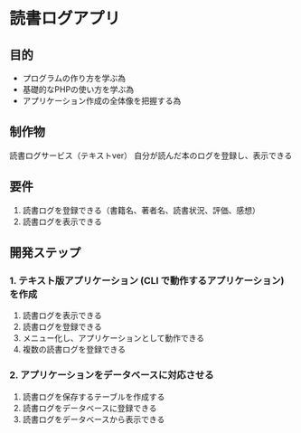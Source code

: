 # 読書ログアプリ

## 目的

* プログラムの作り方を学ぶ為
* 基礎的なPHPの使い方を学ぶ為
* アプリケーション作成の全体像を把握する為

## 制作物

読書ログサービス（テキストver）
自分が読んだ本のログを登録し、表示できる

## 要件

1. 読書ログを登録できる（書籍名、著者名、読書状況、評価、感想）
2. 読書ログを表示できる

## 開発ステップ

### 1. テキスト版アプリケーション (CLI で動作するアプリケーション) を作成

1. 読書ログを表示できる
2. 読書ログを登録できる
3. メニュー化し、アプリケーションとして動作できる
4. 複数の読書ログを登録できる

### 2. アプリケーションをデータベースに対応させる

1. 読書ログを保存するテーブルを作成する
2. 読書ログをデータベースに登録できる
3. 読書ログをデータベースから表示できる
